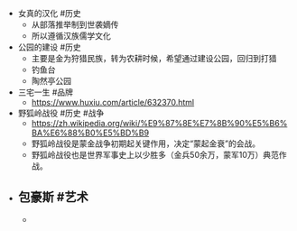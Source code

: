 - 女真的汉化 #历史
	- 从部落推举制到世袭嫡传
	- 所以遵循汉族儒学文化
- 公园的建设 #历史
	- 主要是金为狩猎民族，转为农耕时候，希望通过建设公园，回归到打猎
	- 钓鱼台
	- 陶然亭公园
- 三宅一生 #品牌
	- https://www.huxiu.com/article/632370.html
- 野狐岭战役 #历史 #战争
	- https://zh.wikipedia.org/wiki/%E9%87%8E%E7%8B%90%E5%B6%BA%E6%88%B0%E5%BD%B9
	- 野狐岭战役是蒙金战争初期起关键作用，决定“蒙起金衰”的会战。
	- 野狐岭战役也是世界军事史上以少胜多（金兵50余万，蒙军10万）典范作战。
- 包豪斯 #艺术
	-
	-